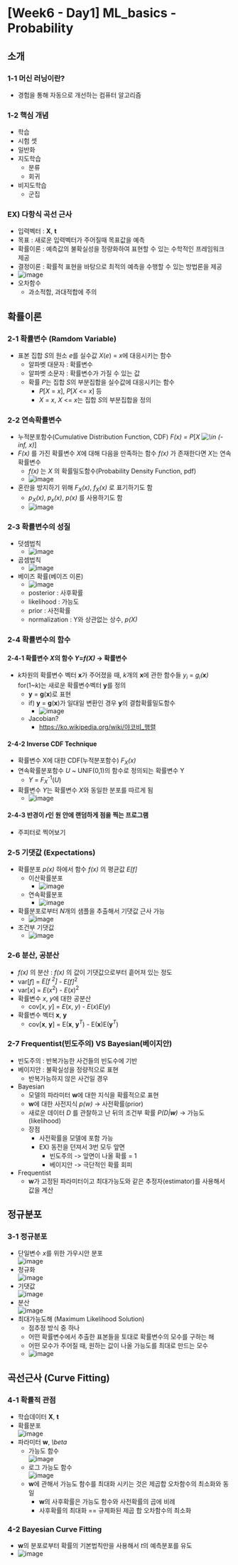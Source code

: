 # [Week6 - Day1] ML_basics - Probability

## 소개
### 1-1 머신 러닝이란?
  - 경험을 통해 자동으로 개선하는 컴퓨터 알고리즘

### 1-2 핵심 개념
  - 학습
  - 시험 셋
  - 일반화
  - 지도학습
    - 분류
    - 회귀
  - 비지도학습
    - 군집
    
### EX) 다항식 곡선 근사
  - 입력벡터 : **X**, **t**
  - 목표 : 새로운 입력벡터가 주어질때 목표값을 예측
  - 확률이론 : 예측값의 불확실성을 정량화하여 표현할 수 있는 수학적인 프레임워크 제공
  - 결정이론 : 확률적 표현을 바탕으로 최적의 예측을 수행할 수 있는 방법론을 제공
  - ![image](image/1.png)
  - 오차함수
    - 과소적합, 과대적합에 주의

## 확률이론 
### 2-1 확률변수 (Ramdom Variable)
  - 표본 집합 *S*의 원소 *e*를 실수값 *X*(*e*) = *x*에 대응시키는 함수
    - 알파벳 대문자 : 확률변수
    - 알파벳 소문자 : 확률변수가 가질 수 있는 값
    - 확률 *P*는 집합 *S*의 부분집합을 실수값에 대응시키는 함수
      - *P*[*X* = *x*], *P*[*X* <= *x*] 등
      - *X* = *x*, *X* <= *x*는 집합 *S*의 부분집합을 정의

### 2-2 연속확률변수
  - 누적분포함수(Cumulative Distribution Function, CDF) *F(x) = P*[*X <img src="https://latex.codecogs.com/svg.image?\in" title="\in" /> (-inf, x)*]
  - *F(x)* 를 가진 확률변수 *X*에 대해 다음을 만족하는 함수 *f(x)* 가 존재한다면 *X*는 연속확률변수
    - *f(x)* 는 *X* 의 확률밀도함수(Probability Density Function, pdf)
    - ![image](image/2.png)
  - 혼란을 방지하기 위해 *F<sub>X</sub>(x)*, *f<sub>X</sub>(x)* 로 표기하기도 함
    - *p<sub>X</sub>(x)*, *p<sub>x</sub>(x)*, *p(x)* 를 사용하기도 함
    - ![image](image/3.png)

### 2-3 확률변수의 성질
  - 덧셈법칙
    - ![image](image/4.png)
  - 곱셈법칙
    - ![image](image/5.png)
  - 베이즈 확률(베이즈 이론)
    - ![image](image/6.png)
    - posterior : 사후확률
    - likelihood : 가능도
    - prior : 사전확률
    - normalization : Y와 상관없는 상수, *p(X)*

### 2-4 확률변수의 함수
#### 2-4-1 확률변수 *X*의 함수 *Y*=*f(X)* -> 확률변수
  - *k*차원의 확률변수 벡터 **x**가 주어졌을 때, *k*개의 **x**에 관한 함수들 *y<sub>i</sub>* = *g<sub>i</sub>(**x**)* for(1~*k*)는 새로운 확률변수벡터 **y**를 정의
    - **y** = **g**(**x**)로 표현
    - if) **y** = **g**(**x**)가 일대일 변환인 경우 **y**의 결합확률밀도함수
      - ![image](image/7.png)
    - Jacobian?
      - https://ko.wikipedia.org/wiki/야코비_행렬

#### 2-4-2 Inverse CDF Technique
  - 확률변수 X에 대한 CDF(누적분포함수) *F<sub>X</sub>(x)*
  - 연속확률분포함수 *U* ~ UNIF(0,1)의 함수로 정의되는 확률변수 Y
    - *Y* = *F*<sub>*X*</sub><sup>-1</sup>(*U*)
  - 확률변수 *Y*는 확률변수 *X*와 동일한 분포를 따르게 됨
    - ![image](image/9.png)

#### 2-4-3 반경이 *r*인 원 안에 랜덤하게 점을 찍는 프로그램
  - 주피터로 찍어보기

### 2-5 기댓값 (Expectations)
  - 확률분포 *p(x)* 하에서 함수 *f(x)* 의 평균값 *E[f]*
    - 이산확률분포
      - ![image](image/10.png)
    - 연속확률분포
      - ![image](image/11.png)
  - 확률분포로부터 *N*개의 샘플을 추출해서 기댓값 근사 가능
    - ![image](image/12.png)
  - 조건부 기댓값
    - ![image](image/13.png)

### 2-6 분산, 공분산
  - *f(x)* 의 분산 : *f(x)* 의 값이 기댓값으로부터 흩어져 있는 정도
  - var[*f*] = *E[f <sup>2</sup>]* - *E[f]*<sup>2</sup>
  - var[*x*] = *E*(*x*<sup>2</sup>) - *E*(*x*)<sup>2</sup>
  - 확률변수 *x*, *y*에 대한 공분산
    - cov[*x*, *y*] = *E*(*x*, *y*) - *E*(*x*)*E*(*y*)
  - 확률변수 벡터 **x**, **y**
    - cov[**x**, **y**] = E(**x**, **y**<sup>*T*</sup>) - E(**x**)E(**y**<sup>*T*</sup>)

### 2-7 Frequentist(빈도주의) VS Bayesian(베이지안)
  - 빈도주의 : 반복가능한 사건들의 빈도수에 기반
  - 베이지안 : 불확실성을 정량적으로 표현
    - 반복가능하지 않은 사건일 경우
  - Bayesian
    - 모델의 파라미터 **w**에 대한 지식을 확률적으로 표현
    - **w**에 대한 사전지식 *p(w)* -> 사전확률(prior)
    - 새로운 데이터 *D* 를 관찰하고 난 뒤의 조건부 확률 *P(D|**w**)* -> 가능도(likelihood)
    - 장점
      - 사전확률을 모델에 포함 가능
      - EX) 동전을 던져서 3번 모두 앞면
        - 빈도주의 -> 앞면이 나올 확률 = 1
        - 베이지안 -> 극단적인 확률 회피
  - Frequentist
    - **w**가 고정된 파라미터이고 최대가능도와 같은 추정자(estimator)를 사용해서 값을 계산

## 정규분포
### 3-1 정규분포
  - 단일변수 *x*를 위한 가우시안 분포  
    ![image](image/14.png)
  - 정규화  
    ![image](image/15.png)
  - 기댓값  
    ![image](image/16.png)
  - 분산  
    ![image](image/17.png)
  - 최대가능도해 (Maximum Likelihood Solution)
    - 점추정 방식 중 하나
    - 어떤 확률변수에서 추출한 표본들을 토대로 확률변수의 모수를 구하는 해
    - 어떤 모수가 주어질 때, 원하는 값이 나올 가능도를 최대로 만드는 모수
    - ![image](image/18.png)

## 곡선근사 (Curve Fitting)
### 4-1 확률적 관점
  - 학습데이터 **X**, **t**
  - 확률분포  
    ![image](image/19.png)
  - 파라미터 **w**, *\beta*
    - 가능도 함수  
      ![image](image/20.png)
    - 로그 가능도 함수  
      ![image](image/21.png)
    - **w**에 관해서 가능도 함수를 최대화 시키는 것은 제곱합 오차함수의 최소화와 동일
      - **w**의 사후확률은 가능도 함수와 사전확률의 곱에 비례
      - 사후확률의 최대화 == 규제화된 제곱 합 오차함수의 최소화

### 4-2 Bayesian Curve Fitting
  - **w**의 분포로부터 확률의 기본법칙만을 사용해서 *t*의 예측분포를 유도
  - ![image](image/22.png)
  